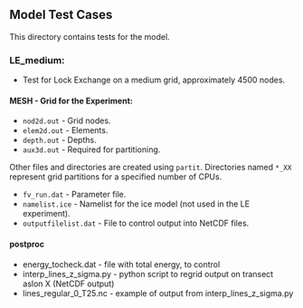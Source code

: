 ## Model Test Cases

This directory contains tests for the model.

### LE_medium:
- Test for Lock Exchange on a medium grid, approximately 4500 nodes.

#### MESH - Grid for the Experiment:
- `nod2d.out` - Grid nodes.
- `elem2d.out` - Elements.
- `depth.out` - Depths.
- `aux3d.out` - Required for partitioning.

Other files and directories are created using `partit`. Directories named `*_XX` represent grid partitions for a specified number of CPUs.

- `fv_run.dat` - Parameter file.
- `namelist.ice` - Namelist for the ice model (not used in the LE experiment).
- `outputfilelist.dat` - File to control output into NetCDF files.

#### postproc
- energy_tocheck.dat  - file with total energy, to control
- interp_lines_z_sigma.py  - python script to regrid output on transect aslon X (NetCDF output)
- lines_regular_0_T25.nc - example of output from interp_lines_z_sigma.py
